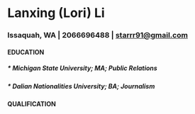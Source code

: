 # Lanxing (Lori) Li  
### Issaquah, WA | 2066696488 | starrr91@gmail.com

#### **EDUCATION**   
##### * Michigan State University; MA; Public Relations  

##### * Dalian Nationalities University; BA; Journalism  

#### **QUALIFICATION**   

